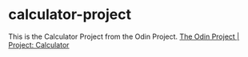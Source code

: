 # calculator-project
This is the Calculator Project from the Odin Project. 
  [The Odin Project | Project: Calculator](https://www.theodinproject.com/lessons/foundations-calculator)
